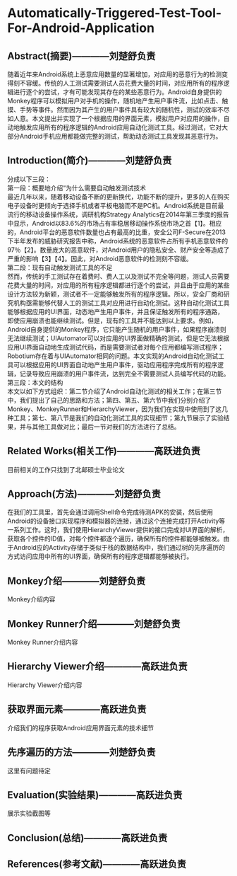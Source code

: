 # Automatically-Triggered-Test-Tool-For-Android-Application
## Abstract(摘要)————刘楚舒负责
随着近年来Android系统上恶意应用数量的显著增加，对应用的恶意行为的检测变得刻不容缓。传统的人工测试需要测试人员花费大量的时间，对应用所有的程序逻辑进行逐个的尝试，才有可能发现其存在的某些恶意行为。Android自身提供的Monkey程序可以模拟用户对手机的操作，随机地产生用户事件流，比如点击、触摸、手势等事件。然而因为其产生的用户事件具有较大的随机性，测试的效率不尽如人意。本文提出并实现了一个根据应用的界面元素，模拟用户对应用的操作，自动地触发应用所有的程序逻辑的Android应用自动化测试工具。经过测试，它对大部分Android手机应用都能做完整的测试，帮助动态测试工具发现其恶意行为。
  
## Introduction(简介)————刘楚舒负责
分成以下三段：<br>
第一段：概要地介绍“为什么需要自动触发测试技术<br>
最近几年以来，随着移动设备不断的更新换代，功能不断的提升，更多的人在购买电子设备时更倾向于选择手机或者平板电脑而不是PC机。Android系统是目前最流行的移动设备操作系统，调研机构Strategy Analytics在2014年第三季度的报告中显示，Android以83.6%的市场占有率稳居移动操作系统市场之首【1】。相应的，Android平台的恶意软件数量也占有最高的比重，安全公司F-Secure在2013下半年发布的威胁研究报告中称，Android系统的恶意软件占所有手机恶意软件的97％【2】。数量庞大的恶意软件，对Android用户的隐私安全、财产安全等造成了严重的影响【3】【4】。因此，对Android恶意软件的检测刻不容缓。<br>
第二段：现有自动触发测试工具的不足<br>
然而，传统的手工测试存在着费时、费人工以及测试不完全等问题，测试人员需要花费大量的时间，对应用的所有程序逻辑都进行逐个的尝试，并且由于应用的某些设计方法较为新颖，测试者不一定能够触发所有的程序逻辑。所以，安全厂商和研究机构亟需能够代替人工的测试工具对应用进行自动化测试。这种自动化测试工具能够根据应用的UI界面，动态地产生用户事件，并且保证触发所有的程序通路，即使应用崩溃也能继续测试。但是，现有的工具并不能达到以上要求。例如，Android自身提供的Monkey程序，它只能产生随机的用户事件，如果程序崩溃则无法继续测试；UIAutomator可以对应用的UI界面做精确的测试，但是它无法根据应用UI界面自动地生成测试代码，而是需要测试者对每个应用都编写测试程序；Robotium存在着与UIAutomator相同的问题。本文实现的Android自动化测试工具可以根据应用的UI界面自动地产生用户事件，驱动应用程序完成所有的程序逻辑，记录导致应用崩溃的用户事件流，达到完全不需要测试人员编写代码的功能。<br>
第三段：本文的结构<br>
本文以如下方式组织：第二节介绍了Android自动化测试的相关工作；在第三节中，我们提出了自己的思路和方法；第四、第五、第六节中我们分别介绍了Monkey、MonkeyRunner和HierarchyViewer，因为我们在实现中使用到了这几种工具；第七、第八节是我们的自动化测试工具的实现细节；第九节展示了实验结果，并与其他工具做对比；最后一节对我们的方法进行了总结。<br>
  
## Related Works(相关工作)————高跃进负责
目前相关的工作只找到了北邮硕士毕业论文

## Approach(方法)————刘楚舒负责
在我们的工具里，首先会通过调用Shell命令完成待测APK的安装，然后使用Android的设备接口实现程序和模拟器的连接，通过这个连接完成打开Activity等一系列工作。这时，我们使用HierarchyViewer提供的接口完成对UI界面的解析，获取各个控件的ID值，对每个控件都逐个遍历，确保所有的控件都能够被触发。由于Android应的Activity存储于类似于栈的数据结构中，我们通过树的先序遍历的方式访问应用中所有的UI界面，确保所有的程序逻辑都能够被执行。
  
## Monkey介绍————刘楚舒负责
Monkey介绍内容
  
## Monkey Runner介绍————刘楚舒负责
Monkey Runner介绍内容
  
## Hierarchy Viewer介绍————高跃进负责
Hierarchy Viewer介绍内容
  
## 获取界面元素————高跃进负责
介绍我们的程序获取Android应用界面元素的技术细节
  
## 先序遍历的方法————刘楚舒负责
这里有问题待定
  
## Evaluation(实验结果)————高跃进负责
展示实验截图等
  
## Conclusion(总结)————高跃进负责

## References(参考文献)————高跃进负责
